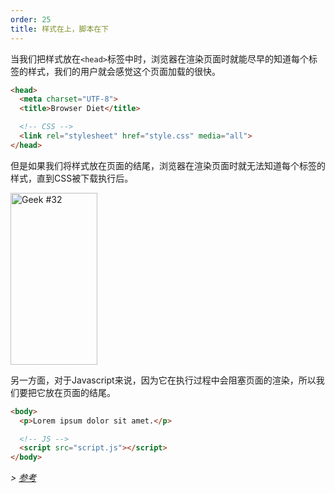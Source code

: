 ```yaml
---
order: 25
title: 样式在上，脚本在下
---
```


当我们把样式放在`<head>`标签中时，浏览器在渲染页面时就能尽早的知道每个标签的样式，我们的用户就会感觉这个页面加载的很快。

```html
<head>
  <meta charset="UTF-8">
  <title>Browser Diet</title>

  <!-- CSS -->
  <link rel="stylesheet" href="style.css" media="all">
</head>
```

但是如果我们将样式放在页面的结尾，浏览器在渲染页面时就无法知道每个标签的样式，直到CSS被下载执行后。

<div class="img-right">
  <img id="geek-32" class="icos-geek" src="http://browserdiet.com/img/32.png" alt="Geek #32" width="139" height="275" />
</div>

另一方面，对于Javascript来说，因为它在执行过程中会阻塞页面的渲染，所以我们要把它放在页面的结尾。

```html
<body>
  <p>Lorem ipsum dolor sit amet.</p>

  <!-- JS -->
  <script src="script.js"></script>
</body>
```

*> [参考](https://github.com/zenorocha/browser-diet/wiki/References#styles-up-top-scripts-down-bottom)*